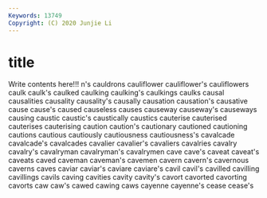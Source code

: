 ```yaml
---
Keywords: 13749
Copyright: (C) 2020 Junjie Li
---
```


# title

Write contents here!!!
n's 
cauldrons 
cauliflower 
cauliflower's 
cauliflowers
caulk 
caulk's 
caulked 
caulking 
caulking's 
caulkings 
caulks 
causal 
causalities 
causality
causality's 
causally 
causation 
causation's 
causative 
cause 
cause's 
caused 
causeless 
causes
causeway 
causeway's 
causeways 
causing 
caustic 
caustic's 
caustically 
caustics 
cauterise 
cauterised
cauterises 
cauterising 
caution 
caution's 
cautionary 
cautioned 
cautioning 
cautions 
cautious 
cautiously
cautiousness 
cautiousness's 
cavalcade 
cavalcade's 
cavalcades 
cavalier 
cavalier's 
cavaliers 
cavalries 
cavalry
cavalry's 
cavalryman 
cavalryman's 
cavalrymen 
cave 
cave's 
caveat 
caveat's 
caveats 
caved
caveman 
caveman's 
cavemen 
cavern 
cavern's 
cavernous 
caverns 
caves 
caviar 
caviar's
caviare 
caviare's 
cavil 
cavil's 
cavilled 
cavilling 
cavillings 
cavils 
caving 
cavities
cavity 
cavity's 
cavort 
cavorted 
cavorting 
cavorts 
caw 
caw's 
cawed 
cawing
caws 
cayenne 
cayenne's 
cease 
cease's 
